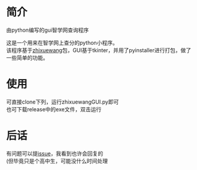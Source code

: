 # 简介
由python编写的gui智学网查询程序

这是一个用来在智学网上查分的python小程序。  
该程序基于[zhixuewang](https://github.com/anwenhu/zhixuewang-python/)包，GUI基于tkinter，并用了pyinstaller进行打包，做了一些简单的功能。


# 使用
可直接clone下列，运行zhixuewangGUI.py即可  
也可下载release中的exe文件，双击运行


# 后话
有问题可以提[issue](https://github.com/chafiprc/zhixuewangGUI/issues/)，我看到也许会回复的  
(但毕竟只是个高中生，可能没什么时间处理
